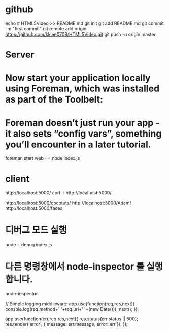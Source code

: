 
# github
echo # HTML5Video >> README.md
git init
git add README.md
git commit -m "first commit"
git remote add origin https://github.com/kklee0709/HTML5Video.git
git push -u origin master

# Server
# Now start your application locally using Foreman, which was installed as part of the Toolbelt:
# Foreman doesn’t just run your app - it also sets “config vars”, something you’ll encounter in a later tutorial.

foreman start web == node index.js

# client
http://localhost:5000/
curl -i http://localhost:5000/

http://localhost:5000/cocotuts/
http://localhost:5000/Adam/
http://localhost:5000/faces

# 디버그 모드 실행
node --debug index.js
# 다른 명령창에서 node-inspector 를 실행합니다.
node-inspector


//
Simple logging middleware:
app.use(function(req,res,next){
  console.log(req.method+' '+req.url+' '+(new Date()));
  next();
});

app.use(function(err,req,res,next){
  res.status(err.status || 500);
  res.render('error', {
    message: err.message,
    error: err
  });
});
